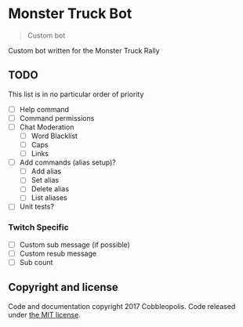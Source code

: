 # Monster Truck Bot
> Custom bot

Custom bot written for the Monster Truck Rally

## TODO
This list is in no particular order of priority

- [ ] Help command
- [ ] Command permissions 
- [ ] Chat Moderation
    - [ ] Word Blacklist
    - [ ] Caps
    - [ ] Links
- [ ] Add commands (alias setup)?
    - [ ] Add alias
    - [ ] Set alias
    - [ ] Delete alias
    - [ ] List aliases
- [ ] Unit tests?

### Twitch Specific

- [ ] Custom sub message (if possible)
- [ ] Custom resub message
- [ ] Sub count

## Copyright and license

Code and documentation copyright 2017 Cobbleopolis. Code released under [the MIT license](https://github.com/Cobbleopolis/RandomHaus/blob/master/LICENSE).